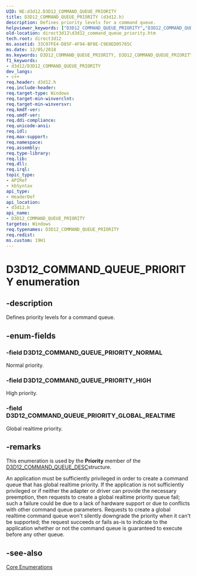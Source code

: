```yaml
---
UID: NE:d3d12.D3D12_COMMAND_QUEUE_PRIORITY
title: D3D12_COMMAND_QUEUE_PRIORITY (d3d12.h)
description: Defines priority levels for a command queue.
helpviewer_keywords: ["D3D12_COMMAND_QUEUE_PRIORITY","D3D12_COMMAND_QUEUE_PRIORITY enumeration","D3D12_COMMAND_QUEUE_PRIORITY_GLOBAL_REALTIME","D3D12_COMMAND_QUEUE_PRIORITY_HIGH","D3D12_COMMAND_QUEUE_PRIORITY_NORMAL","d3d12/D3D12_COMMAND_QUEUE_PRIORITY","d3d12/D3D12_COMMAND_QUEUE_PRIORITY_GLOBAL_REALTIME","d3d12/D3D12_COMMAND_QUEUE_PRIORITY_HIGH","d3d12/D3D12_COMMAND_QUEUE_PRIORITY_NORMAL","direct3d12.d3d12_command_queue_priority"]
old-location: direct3d12\d3d12_command_queue_priority.htm
tech.root: direct3d12
ms.assetid: 33C07FE4-D85F-4F94-BF0E-C9E0ED05765C
ms.date: 12/05/2018
ms.keywords: D3D12_COMMAND_QUEUE_PRIORITY, D3D12_COMMAND_QUEUE_PRIORITY enumeration, D3D12_COMMAND_QUEUE_PRIORITY_GLOBAL_REALTIME, D3D12_COMMAND_QUEUE_PRIORITY_HIGH, D3D12_COMMAND_QUEUE_PRIORITY_NORMAL, d3d12/D3D12_COMMAND_QUEUE_PRIORITY, d3d12/D3D12_COMMAND_QUEUE_PRIORITY_GLOBAL_REALTIME, d3d12/D3D12_COMMAND_QUEUE_PRIORITY_HIGH, d3d12/D3D12_COMMAND_QUEUE_PRIORITY_NORMAL, direct3d12.d3d12_command_queue_priority
f1_keywords:
- d3d12/D3D12_COMMAND_QUEUE_PRIORITY
dev_langs:
- c++
req.header: d3d12.h
req.include-header: 
req.target-type: Windows
req.target-min-winverclnt: 
req.target-min-winversvr: 
req.kmdf-ver: 
req.umdf-ver: 
req.ddi-compliance: 
req.unicode-ansi: 
req.idl: 
req.max-support: 
req.namespace: 
req.assembly: 
req.type-library: 
req.lib: 
req.dll: 
req.irql: 
topic_type:
- APIRef
- kbSyntax
api_type:
- HeaderDef
api_location:
- d3d12.h
api_name:
- D3D12_COMMAND_QUEUE_PRIORITY
targetos: Windows
req.typenames: D3D12_COMMAND_QUEUE_PRIORITY
req.redist: 
ms.custom: 19H1
---
```


# D3D12_COMMAND_QUEUE_PRIORITY enumeration


## -description


Defines priority levels for a command queue.


## -enum-fields




### -field D3D12_COMMAND_QUEUE_PRIORITY_NORMAL

Normal priority.


### -field D3D12_COMMAND_QUEUE_PRIORITY_HIGH

High priority.


### -field D3D12_COMMAND_QUEUE_PRIORITY_GLOBAL_REALTIME

Global realtime priority.


## -remarks



This enumeration is used by the <b>Priority</b> member of the
          <a href="https://docs.microsoft.com/windows/desktop/api/d3d12/ns-d3d12-d3d12_command_queue_desc">D3D12_COMMAND_QUEUE_DESC</a>structure.
        

An application must be sufficiently privileged in order to create a command queue that has global realtime priority. If the application is not sufficiently privileged or if neither the adapter or driver can provide the necessary preemption, then requests to create a global realtime priority queue fail; such a failure could be due to a lack of hardware support or due to conflicts with other command queue parameters. Requests to create a global realtime command queue won't silently downgrade the priority when it can't be supported; the request succeeds or fails as-is to indicate to the application whether or not the command queue is guaranteed to execute before any other queue.




## -see-also




<a href="https://docs.microsoft.com/windows/desktop/direct3d12/direct3d-12-enumerations">Core Enumerations</a>
 

 

